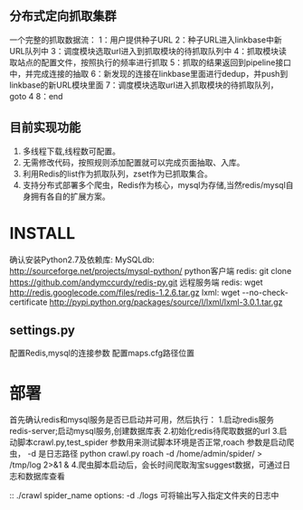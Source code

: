 分布式定向抓取集群
------------------------------------------------------------------------------------------------------------------------
一个完整的抓取数据流：
1：用户提供种子URL
2：种子URL进入linkbase中新URL队列中
3：调度模块选取url进入到抓取模块的待抓取队列中
4：抓取模块读取站点的配置文件，按照执行的频率进行抓取
5：抓取的结果返回到pipeline接口中，并完成连接的抽取
6：新发现的连接在linkbase里面进行dedup，并push到linkbase的新URL模块里面
7：调度模块选取url进入抓取模块的待抓取队列，goto 4
8：end

目前实现功能
-------------
1. 多线程下载,线程数可配置。
2. 无需修改代码，按照规则添加配置就可以完成页面抽取、入库。
3. 利用Redis的list作为抓取队列，zset作为已抓取集合。
4. 支持分布式部署多个爬虫，Redis作为核心，mysql为存储,当然redis/mysql自身拥有各自的扩展方案。

INSTALL
========
确认安装Python2.7及依赖库: 
        MySQLdb: http://sourceforge.net/projects/mysql-python/
        python客户端 redis: git clone https://github.com/andymccurdy/redis-py.git 
        远程服务端 redis: wget http://redis.googlecode.com/files/redis-1.2.6.tar.gz
        lxml: wget --no-check-certificate http://pypi.python.org/packages/source/l/lxml/lxml-3.0.1.tar.gz

settings.py
-------------
配置Redis,mysql的连接参数
配置maps.cfg路径位置

部署
========
首先确认redis和mysql服务是否已启动并可用，然后执行：
1.启动redis服务 redis-server;启动mysql服务,创建数据库表
2.初始化redis待爬取数据的url
3.启动脚本crawl.py,test_spider 参数用来测试脚本环境是否正常,roach 参数是启动爬虫， -d 是日志路径
    python crawl.py roach -d /home/admin/spider/ > /tmp/log 2>&1 &
4.爬虫脚本启动后，会长时间爬取淘宝suggest数据，可通过日志和数据库查看

::
    ./crawl spider_name
    options:
        -d ./logs 可将输出写入指定文件夹的日志中
